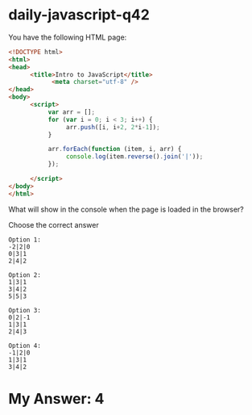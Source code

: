 # daily-javascript-q42

You have the following HTML page: 
```html
<!DOCTYPE html> 
<html> 
<head> 
      <title>Intro to JavaScript</title> 
          	<meta charset="utf-8" /> 
</head> 
<body> 
      <script> 
           var arr = []; 
           for (var i = 0; i < 3; i++) { 
                arr.push([i, i+2, 2*i-1]); 
           } 

           arr.forEach(function (item, i, arr) { 
                console.log(item.reverse().join('|')); 
           }); 

      </script> 
</body> 
</html> 
```
What will show in the console when the page is loaded in the browser?

Choose the correct answer
```
Option 1:
-2|2|0 
0|3|1 
2|4|2
```
```
Option 2:
1|3|1 
3|4|2 
5|5|3
```
```
Option 3:
0|2|-1 
1|3|1 
2|4|3
```
```
Option 4:
-1|2|0 
1|3|1 
3|4|2
```

# My Answer: 4
